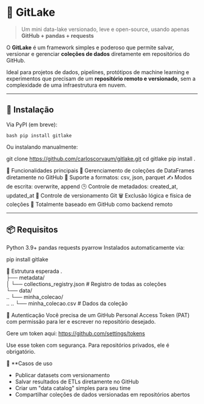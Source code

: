 # 🐙 GitLake

> Um mini data-lake versionado, leve e open-source, usando apenas **GitHub + pandas + requests**

O **GitLake** é um framework simples e poderoso que permite salvar, versionar e gerenciar **coleções de dados** diretamente em repositórios do GitHub.

Ideal para projetos de dados, pipelines, protótipos de machine learning e experimentos que precisam de um **repositório remoto e versionado**, sem a complexidade de uma infraestrutura em nuvem.

---

## 🚀 Instalação

Via PyPI (em breve):

``bash
pip install gitlake
``

Ou instalando manualmente:

git clone https://github.com/carloscorvaum/gitlake.git
cd gitlake
pip install .

🧠 Funcionalidades principais
📁 Gerenciamento de coleções de DataFrames diretamente no GitHub
💾 Suporte a formatos: csv, json, parquet
✍️ Modos de escrita: overwrite, append
🕒 Controle de metadados: created_at, updated_at
🔐 Controle de versionamento Git
🗑️ Exclusão lógica e física de coleções
🔄 Totalmente baseado em GitHub como backend remoto



---

## 📦 Requisitos
Python 3.9+
pandas
requests
pyarrow
Instalados automaticamente via:

pip install gitlake


📁 Estrutura esperada
. <br>
├── metadata/  <br>
│   └── collections_registry.json       # Registro de todas as coleções  <br>
└── data/     <br>
..   └── minha_colecao/     <br>
.. ..            └── minha_colecao.csv          # Dados da coleção  <br>

🔐 Autenticação
Você precisa de um GitHub Personal Access Token (PAT) com permissão para ler e escrever no repositório desejado.

Gere um token aqui:
https://github.com/settings/tokens

Use esse token com segurança. Para repositórios privados, ele é obrigatório.


🧪 **Casos de uso

- Publicar datasets com versionamento
- Salvar resultados de ETLs diretamente no GitHub
- Criar um "data catalog" simples para seu time
- Compartilhar coleções de dados versionadas em repositórios abertos
